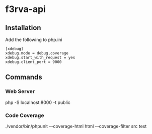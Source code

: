# f3rva-api

## Installation
Add the following to php.ini

    [xdebug]
    xdebug.mode = debug,coverage
    xdebug.start_with_request = yes
    xdebug.client_port = 9000

## Commands

### Web Server
php -S localhost:8000 -t public

### Code Coverage
./vendor/bin/phpunit --coverage-html html --coverage-filter src test